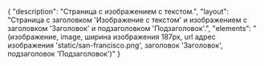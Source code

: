 {
"description": "Страница с изображением с текстом.",
"layout": "Страница с заголовком 'Изображение с текстом' и изображением с заголовком 'Заголовок' и подзаголовком 'Подзаголовок'.",
"elements": "(изображение, image, ширина изображения 187px, url адрес изображения 'static/san-francisco.png', заголовок 'Заголовок', подзаголовок 'Подзаголовок')"
}